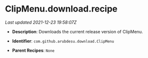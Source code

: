 # ClipMenu.download.recipe

_Last updated 2021-12-23 19:58:07Z_

- **Description**: Downloads the current release version of ClipMenu.

- **Identifier**: `com.github.arubdesu.download.ClipMenu`

- **Parent Recipes**: `None`